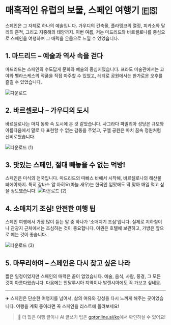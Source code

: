 # 매혹적인 유럽의 보물, 스페인 여행기 🇪🇸

스페인은 그 자체로 하나의 예술입니다. 가우디의 건축물, 플라멩코의 열정, 피카소와 달리의 흔적, 그리고 지중해의 태양까지. 이번 여름, 저는 마드리드와 바르셀로나를 중심으로 스페인을 여행하며 그 매력을 온몸으로 느낄 수 있었습니다.

## 1. 마드리드 – 예술과 역사 속을 걷다

마드리드는 스페인의 수도답게 문화와 예술의 중심지였습니다. 프라도 미술관에서는 고야와 벨라스케스의 작품을 직접 마주할 수 있었고, 레티로 공원에서는 한가로운 오후를 즐길 수 있었습니다.

![다운로드](https://github.com/user-attachments/assets/07dc892c-cad2-4ed6-8a73-543f7a9bba6d)


## 2. 바르셀로나 – 가우디의 도시

바르셀로나는 마치 동화 속 도시에 온 것 같았습니다. 사그라다 파밀리아 성당은 규모와 아름다움에서 말로 다 표현할 수 없는 감동을 주었고, 구엘 공원은 마치 꿈속 정원처럼 신비로웠습니다.

![다운로드 (1)](https://github.com/user-attachments/assets/dde6e502-8935-484f-b6cd-7a4cf0043d8f)



## 3. 맛있는 스페인, 절대 빼놓을 수 없는 먹방!

스페인은 미식의 천국입니다. 마드리드의 따빠스 바에서 시작해, 바르셀로나의 해산물 빠에야까지. 특히 감바스 알 아히요(마늘 새우)는 한국인 입맛에도 딱 맞아 매일 먹고 싶을 정도였습니다.
![다운로드 (2)](https://github.com/user-attachments/assets/8728cb57-902b-45dd-8418-79a9e493c69b)



## 4. 소매치기 조심! 안전한 여행 팁

스페인 여행에서 가장 많이 듣는 말 중 하나가 ‘소매치기 조심’입니다. 실제로 지하철이나 관광지 근처에서는 조심하는 것이 중요합니다. 여권은 호텔에 보관하고, 가방은 앞으로 메는 것이 좋습니다.

![다운로드 (3)](https://github.com/user-attachments/assets/25ba8432-3da5-4c0e-95fb-9f4f7f1bf365)


## 5. 마무리하며 – 스페인은 다시 찾고 싶은 나라

짧은 일정이었지만 스페인의 매력은 끝이 없었습니다. 예술, 음식, 사람, 풍경, 그 모든 것이 아름다웠습니다. 다음에는 안달루시아 지역이나 발렌시아에도 꼭 가보고 싶네요.

---

✈️ 스페인은 단순한 여행지를 넘어서, 삶의 여유와 감성을 다시 느끼게 해주는 곳이었습니다. 여행을 계획 중이라면 꼭 스페인을 리스트에 올려보세요!

> 📌 더 많은 여행 글이나 AI 글쓰기 팁은 [gptonline.ai/ko](https://gptonline.ai/ko/)에서 확인하실 수 있어요!

